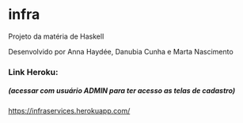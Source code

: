 # infra

Projeto da matéria de Haskell

Desenvolvido por Anna Haydée, Danubia Cunha e Marta Nascimento

### Link Heroku:

##### *(acessar com usuário __ADMIN__ para ter acesso as telas de cadastro)*

https://infraservices.herokuapp.com/
